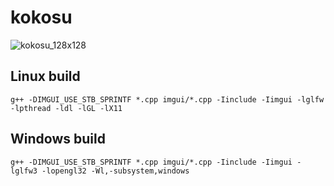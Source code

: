 # kokosu

![kokosu_128x128](https://user-images.githubusercontent.com/38132413/155426092-839e7818-80dc-4cad-8b76-aba1191c564c.png)

## Linux build

    g++ -DIMGUI_USE_STB_SPRINTF *.cpp imgui/*.cpp -Iinclude -Iimgui -lglfw -lpthread -ldl -lGL -lX11

## Windows build

    g++ -DIMGUI_USE_STB_SPRINTF *.cpp imgui/*.cpp -Iinclude -Iimgui -lglfw3 -lopengl32 -Wl,-subsystem,windows
